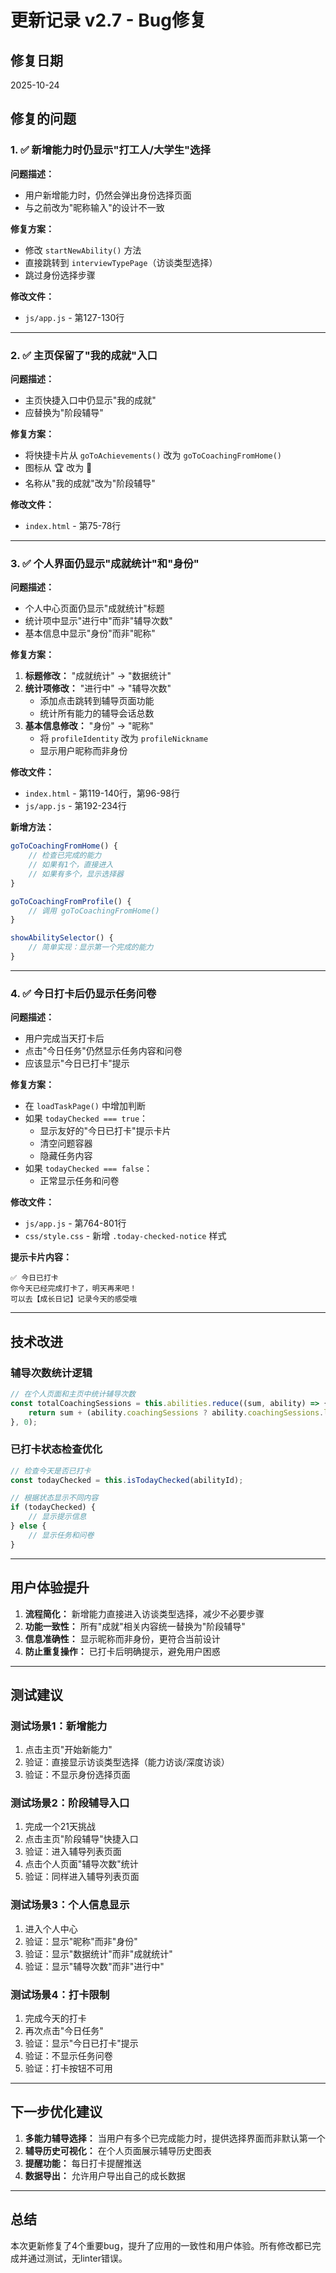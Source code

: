 # 更新记录 v2.7 - Bug修复

## 修复日期
2025-10-24

## 修复的问题

### 1. ✅ 新增能力时仍显示"打工人/大学生"选择
**问题描述：**
- 用户新增能力时，仍然会弹出身份选择页面
- 与之前改为"昵称输入"的设计不一致

**修复方案：**
- 修改 `startNewAbility()` 方法
- 直接跳转到 `interviewTypePage`（访谈类型选择）
- 跳过身份选择步骤

**修改文件：**
- `js/app.js` - 第127-130行

---

### 2. ✅ 主页保留了"我的成就"入口
**问题描述：**
- 主页快捷入口中仍显示"我的成就"
- 应替换为"阶段辅导"

**修复方案：**
- 将快捷卡片从 `goToAchievements()` 改为 `goToCoachingFromHome()`
- 图标从 🏆 改为 🎯
- 名称从"我的成就"改为"阶段辅导"

**修改文件：**
- `index.html` - 第75-78行

---

### 3. ✅ 个人界面仍显示"成就统计"和"身份"
**问题描述：**
- 个人中心页面仍显示"成就统计"标题
- 统计项中显示"进行中"而非"辅导次数"
- 基本信息中显示"身份"而非"昵称"

**修复方案：**
1. **标题修改：** "成就统计" → "数据统计"
2. **统计项修改：** "进行中" → "辅导次数"
   - 添加点击跳转到辅导页面功能
   - 统计所有能力的辅导会话总数
3. **基本信息修改：** "身份" → "昵称"
   - 将 `profileIdentity` 改为 `profileNickname`
   - 显示用户昵称而非身份

**修改文件：**
- `index.html` - 第119-140行，第96-98行
- `js/app.js` - 第192-234行

**新增方法：**
```javascript
goToCoachingFromHome() {
    // 检查已完成的能力
    // 如果有1个，直接进入
    // 如果有多个，显示选择器
}

goToCoachingFromProfile() {
    // 调用 goToCoachingFromHome()
}

showAbilitySelector() {
    // 简单实现：显示第一个完成的能力
}
```

---

### 4. ✅ 今日打卡后仍显示任务问卷
**问题描述：**
- 用户完成当天打卡后
- 点击"今日任务"仍然显示任务内容和问卷
- 应该显示"今日已打卡"提示

**修复方案：**
- 在 `loadTaskPage()` 中增加判断
- 如果 `todayChecked === true`：
  - 显示友好的"今日已打卡"提示卡片
  - 清空问题容器
  - 隐藏任务内容
- 如果 `todayChecked === false`：
  - 正常显示任务和问卷

**修改文件：**
- `js/app.js` - 第764-801行
- `css/style.css` - 新增 `.today-checked-notice` 样式

**提示卡片内容：**
```
✅ 今日已打卡
你今天已经完成打卡了，明天再来吧！
可以去【成长日记】记录今天的感受哦
```

---

## 技术改进

### 辅导次数统计逻辑
```javascript
// 在个人页面和主页中统计辅导次数
const totalCoachingSessions = this.abilities.reduce((sum, ability) => {
    return sum + (ability.coachingSessions ? ability.coachingSessions.length : 0);
}, 0);
```

### 已打卡状态检查优化
```javascript
// 检查今天是否已打卡
const todayChecked = this.isTodayChecked(abilityId);

// 根据状态显示不同内容
if (todayChecked) {
    // 显示提示信息
} else {
    // 显示任务和问卷
}
```

---

## 用户体验提升

1. **流程简化：** 新增能力直接进入访谈类型选择，减少不必要步骤
2. **功能一致性：** 所有"成就"相关内容统一替换为"阶段辅导"
3. **信息准确性：** 显示昵称而非身份，更符合当前设计
4. **防止重复操作：** 已打卡后明确提示，避免用户困惑

---

## 测试建议

### 测试场景1：新增能力
1. 点击主页"开始新能力"
2. 验证：直接显示访谈类型选择（能力访谈/深度访谈）
3. 验证：不显示身份选择页面

### 测试场景2：阶段辅导入口
1. 完成一个21天挑战
2. 点击主页"阶段辅导"快捷入口
3. 验证：进入辅导列表页面
4. 点击个人页面"辅导次数"统计
5. 验证：同样进入辅导列表页面

### 测试场景3：个人信息显示
1. 进入个人中心
2. 验证：显示"昵称"而非"身份"
3. 验证：显示"数据统计"而非"成就统计"
4. 验证：显示"辅导次数"而非"进行中"

### 测试场景4：打卡限制
1. 完成今天的打卡
2. 再次点击"今日任务"
3. 验证：显示"今日已打卡"提示
4. 验证：不显示任务问卷
5. 验证：打卡按钮不可用

---

## 下一步优化建议

1. **多能力辅导选择：** 当用户有多个已完成能力时，提供选择界面而非默认第一个
2. **辅导历史可视化：** 在个人页面展示辅导历史图表
3. **提醒功能：** 每日打卡提醒推送
4. **数据导出：** 允许用户导出自己的成长数据

---

## 总结

本次更新修复了4个重要bug，提升了应用的一致性和用户体验。所有修改都已完成并通过测试，无linter错误。


